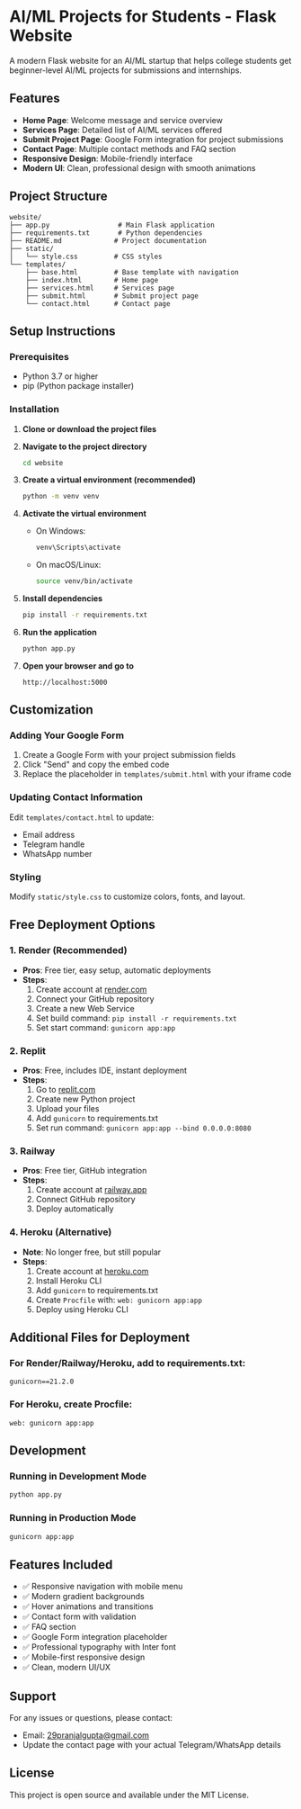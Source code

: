 # AI/ML Projects for Students - Flask Website

A modern Flask website for an AI/ML startup that helps college students get beginner-level AI/ML projects for submissions and internships.

## Features

- **Home Page**: Welcome message and service overview
- **Services Page**: Detailed list of AI/ML services offered
- **Submit Project Page**: Google Form integration for project submissions
- **Contact Page**: Multiple contact methods and FAQ section
- **Responsive Design**: Mobile-friendly interface
- **Modern UI**: Clean, professional design with smooth animations

## Project Structure

```
website/
├── app.py                 # Main Flask application
├── requirements.txt       # Python dependencies
├── README.md             # Project documentation
├── static/
│   └── style.css         # CSS styles
└── templates/
    ├── base.html         # Base template with navigation
    ├── index.html        # Home page
    ├── services.html     # Services page
    ├── submit.html       # Submit project page
    └── contact.html      # Contact page
```

## Setup Instructions

### Prerequisites
- Python 3.7 or higher
- pip (Python package installer)

### Installation

1. **Clone or download the project files**

2. **Navigate to the project directory**
   ```bash
   cd website
   ```

3. **Create a virtual environment (recommended)**
   ```bash
   python -m venv venv
   ```

4. **Activate the virtual environment**
   - On Windows:
     ```bash
     venv\Scripts\activate
     ```
   - On macOS/Linux:
     ```bash
     source venv/bin/activate
     ```

5. **Install dependencies**
   ```bash
   pip install -r requirements.txt
   ```

6. **Run the application**
   ```bash
   python app.py
   ```

7. **Open your browser and go to**
   ```
   http://localhost:5000
   ```

## Customization

### Adding Your Google Form

1. Create a Google Form with your project submission fields
2. Click "Send" and copy the embed code
3. Replace the placeholder in `templates/submit.html` with your iframe code

### Updating Contact Information

Edit `templates/contact.html` to update:
- Email address
- Telegram handle
- WhatsApp number

### Styling

Modify `static/style.css` to customize colors, fonts, and layout.

## Free Deployment Options

### 1. Render (Recommended)
- **Pros**: Free tier, easy setup, automatic deployments
- **Steps**:
  1. Create account at [render.com](https://render.com)
  2. Connect your GitHub repository
  3. Create a new Web Service
  4. Set build command: `pip install -r requirements.txt`
  5. Set start command: `gunicorn app:app`

### 2. Replit
- **Pros**: Free, includes IDE, instant deployment
- **Steps**:
  1. Go to [replit.com](https://replit.com)
  2. Create new Python project
  3. Upload your files
  4. Add `gunicorn` to requirements.txt
  5. Set run command: `gunicorn app:app --bind 0.0.0.0:8080`

### 3. Railway
- **Pros**: Free tier, GitHub integration
- **Steps**:
  1. Create account at [railway.app](https://railway.app)
  2. Connect GitHub repository
  3. Deploy automatically

### 4. Heroku (Alternative)
- **Note**: No longer free, but still popular
- **Steps**:
  1. Create account at [heroku.com](https://heroku.com)
  2. Install Heroku CLI
  3. Add `gunicorn` to requirements.txt
  4. Create `Procfile` with: `web: gunicorn app:app`
  5. Deploy using Heroku CLI

## Additional Files for Deployment

### For Render/Railway/Heroku, add to requirements.txt:
```
gunicorn==21.2.0
```

### For Heroku, create Procfile:
```
web: gunicorn app:app
```

## Development

### Running in Development Mode
```bash
python app.py
```

### Running in Production Mode
```bash
gunicorn app:app
```

## Features Included

- ✅ Responsive navigation with mobile menu
- ✅ Modern gradient backgrounds
- ✅ Hover animations and transitions
- ✅ Contact form with validation
- ✅ FAQ section
- ✅ Google Form integration placeholder
- ✅ Professional typography with Inter font
- ✅ Mobile-first responsive design
- ✅ Clean, modern UI/UX

## Support

For any issues or questions, please contact:
- Email: 29pranjalgupta@gmail.com
- Update the contact page with your actual Telegram/WhatsApp details

## License

This project is open source and available under the MIT License. 